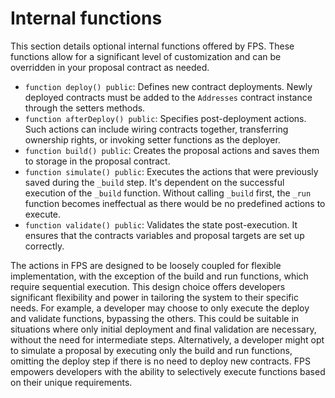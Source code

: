# Internal functions

This section details optional internal functions offered by FPS. These functions
allow for a significant level of customization and can be overridden in your
proposal contract as needed.

-   `function deploy() public`: Defines new contract deployments. Newly deployed contracts must be added to the `Addresses` contract instance through the setters methods.
-   `function afterDeploy() public`: Specifies post-deployment actions. Such actions can include wiring contracts together, transferring ownership rights, or invoking setter functions as the deployer.
-   `function build() public`: Creates the proposal actions and saves them to storage in the proposal contract.
-   `function simulate() public`: Executes the actions that were previously saved during the `_build` step. It's dependent on the successful execution of the `_build` function. Without calling `_build` first, the `_run` function becomes ineffectual as there would be no predefined actions to execute.
-   `function validate() public`: Validates the state post-execution. It ensures that the contracts variables and proposal targets are set up correctly.

The actions in FPS are designed to be loosely coupled for flexible
implementation, with the exception of the build and run functions, which require
sequential execution. This design choice offers developers significant
flexibility and power in tailoring the system to their specific needs. For
example, a developer may choose to only execute the deploy and validate
functions, bypassing the others. This could be suitable in situations where only
initial deployment and final validation are necessary, without the need for
intermediate steps. Alternatively, a developer might opt to simulate a proposal
by executing only the build and run functions, omitting the deploy step if there
is no need to deploy new contracts. FPS empowers developers
with the ability to selectively execute functions based on their unique
requirements.
